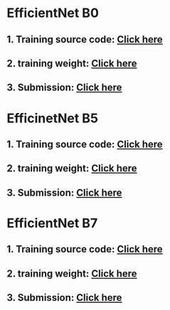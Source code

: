 # EfficientNet B0
## **1. Training source code:** [Click here]()

## **2. training weight:** [Click here]()

## **3. Submission:** [Click here]()

# EfficinetNet B5
## **1. Training source code:** [Click here](https://www.kaggle.com/vinhphmquang/efficientnet-b5-fullaug)

## **2. training weight:** [Click here](https://www.kaggle.com/vinhphmquang/efn-b5-fullaug-model)

## **3. Submission:** [Click here](https://www.kaggle.com/vinhphmquang/efficientnet-b5-submit)

# EfficientNet B7
## **1. Training source code:** [Click here]()

## **2. training weight:** [Click here]()

## **3. Submission:** [Click here]()
